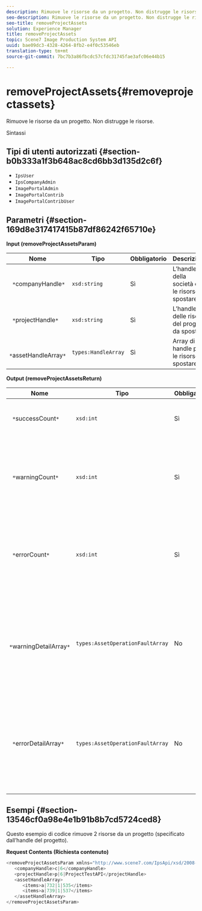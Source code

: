 ```yaml
---
description: Rimuove le risorse da un progetto. Non distrugge le risorse.
seo-description: Rimuove le risorse da un progetto. Non distrugge le risorse.
seo-title: removeProjectAssets
solution: Experience Manager
title: removeProjectAssets
topic: Scene7 Image Production System API
uuid: bae09dc3-4328-4264-8fb2-e4f0c53546eb
translation-type: tm+mt
source-git-commit: 7bc7b3a86fbcdc57cfdc31745fae3afc06e44b15

---
```



# removeProjectAssets{#removeprojectassets}

Rimuove le risorse da un progetto. Non distrugge le risorse.

Sintassi

## Tipi di utenti autorizzati {#section-b0b333a1f3b648ac8cd6bb3d135d2c6f}

* `IpsUser`
* `IpsCompanyAdmin`
* `ImagePortalAdmin`
* `ImagePortalContrib`
* `ImagePortalContribUser`

## Parametri {#section-169d8e317417415b87df86242f65710e}

**Input (removeProjectAssetsParam)**

| Nome | Tipo | Obbligatorio | Descrizione |
|---|---|---|---|
| ` *`companyHandle`*` | `xsd:string` | Sì | L’handle della società con le risorse da spostare. |
| ` *`projectHandle`*` | `xsd:string` | Sì | L’handle delle risorse del progetto da spostare. |
| ` *`assetHandleArray`*` | `types:HandleArray` | Sì | Array di handle per le risorse da spostare. |

**Output (removeProjectAssetsReturn)**

| Nome | Tipo | Obbligatorio | Descrizione |
|---|---|---|---|
| ` *`successCount`*` | `xsd:int` | Sì | È stato rimosso il conteggio delle risorse. |
| ` *`warningCount`*` | `xsd:int` | Sì | Numero di avvisi generati quando l&#39;operazione tentava di rimuovere le risorse dal progetto. |
| ` *`errorCount`*` | `xsd:int` | Sì | Il numero di errori generati quando l&#39;operazione tentava di rimuovere le risorse dal progetto. |
| ` *`warningDetailArray`*` | `types:AssetOperationFaultArray` | No | Array di dettagli associati alle risorse che generavano avvisi quando l&#39;operazione tentava di rimuoverli dal progetto. |
| ` *`errorDetailArray`*` | `types:AssetOperationFaultArray` | No | L&#39;array di dettagli associati alle risorse che generavano errori quando l&#39;operazione tentava di rimuoverli dal progetto. |

## Esempi {#section-13546cf0a98e4e1b91b8b7cd5724ced8}

Questo esempio di codice rimuove 2 risorse da un progetto (specificato dall’handle del progetto).

**Request Contents (Richiesta contenuto)**

```java
<removeProjectAssetsParam xmlns="http://www.scene7.com/IpsApi/xsd/2008-01-15">
   <companyHandle>c|6</companyHandle>
   <projectHandle>p|6|ProjectTestAPI</projectHandle>
   <assetHandleArray>
      <items>a|732|1|535</items>
      <items>a|739|1|537</items>
   </assetHandleArray>
</removeProjectAssetsParam>
```

